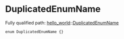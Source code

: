 # DuplicatedEnumName

Fully qualified path: [hello_world](./hello_world.md)::[DuplicatedEnumName](./hello_world-DuplicatedEnumName.md)

<pre><code class="language-cairo">enum DuplicatedEnumName {}</code></pre>


